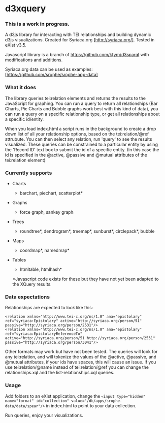 d3xquery
===========
### This is a work in progress. 

A d3js library for interacting with TEI relationships and building dynamic d3js visualizations. Created for Syriaca.org [http://syriaca.org/]. Tested in eXist v3.5. 

Javascript library is a branch of https://github.com/ktym/d3sparql with modifications and additions. 

Syriaca.org data can be used as examples: [https://github.com/srophe/srophe-app-data]


### What it does
The library queries tei:relation elements and returns the results to the JavaScript for graphing. You can run a query to return all relationships (Bar Charts, Pie Charts and Bubble graphs work best with this kind of data), you can run a query on a specific relationship type, or get all relationships about a specific id/entity.  

When you load index.html a script runs in the background to create a drop down list of all your relationship options, based on the tei:relation/@ref attrubute. You can then select any relation, run 'query' to see the results visualized. These queries can be constrained to a particular entity by using the 'Record ID' text box to submit the id of a specific entity. (In this case the id is specified in the @active, @passive and @mutual attributes of the tei:relation element)


### Currently supports
* Charts
  * barchart, piechart, scatterplot*
* Graphs
  * force graph, sankey graph
* Trees
  * roundtree*, dendrogram*, treemap*, sunburst*, circlepack*, bubble
* Maps
  * coordmap*, namedmap*
* Tables
  * htmltable, htmlhash*
  
  *Javascript code exists for these but they have not yet been adapted to the XQuery results. 
  
### Data expectations
Relationships are expected to look like this: 

```<relation xmlns="http://www.tei-c.org/ns/1.0" ana="epistolary" ref="syriaca:Epistolary" active="http://syriaca.org/person/2531" passive="http://syriaca.org/person/51"/>
<relation xmlns="http://www.tei-c.org/ns/1.0" ana="epistolary" ref="syriaca:Epistolary" active="http://syriaca.org/person/51" passive="http://syriaca.org/person/2531"/>
<relation xmlns="http://www.tei-c.org/ns/1.0" ana="epistolary" ref="syriaca:EpistolaryReferenceTo" active="http://syriaca.org/person/51 http://syriaca.org/person/2531" passive="http://syriaca.org/person/3041"/>
```

Other formats may work but have not been tested. The queries will look for any tei:relation, and will tokenize the values of the @active, @passive, and @mutual attributes, if your ids have spaces, this will cause an issue.  If you use tei:relation/@name instead of tei:relation/@ref you can change the relationships.xql and the list-relationships.xql queries. 
  
### Usage
 
Add folders to an eXist application, change the 
```<input type="hidden" name="format" id="collection" value="/db/apps/srophe-data/data/spear"/>``` in index.html to point to your data collection.

Run queries, enjoy your visualizations.  
 
